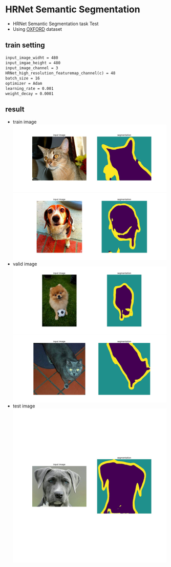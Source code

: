 # HRNet Semantic Segmentation
* HRNet Semantic Segmentation task Test
* Using [OXFORD](https://www.robots.ox.ac.uk/~vgg/data/pets/) dataset

## train setting
```
input_image_widht = 480
input_imgae_height = 480
input_image_channel = 3
HRNet_high_resolution_featuremap_channel(c) = 48
batch_size = 16
optimizer = Adam
learning_rate = 0.001
weight_decay = 0.0001
```
## result
* train image   
![TRAIN1](/segmentation/infer_img/train1.jpg)   
![TRAIN2](/segmentation/infer_img/train2.jpg)
* valid image   
![VAL1](/segmentation/infer_img/val1.jpg)   
![VAL2](/segmentation/infer_img/val2.jpg)
* test image   
![TEST](/segmentation/infer_img/alexandru-rotariu-o_QTeyGVWjQ-unsplash.jpg)